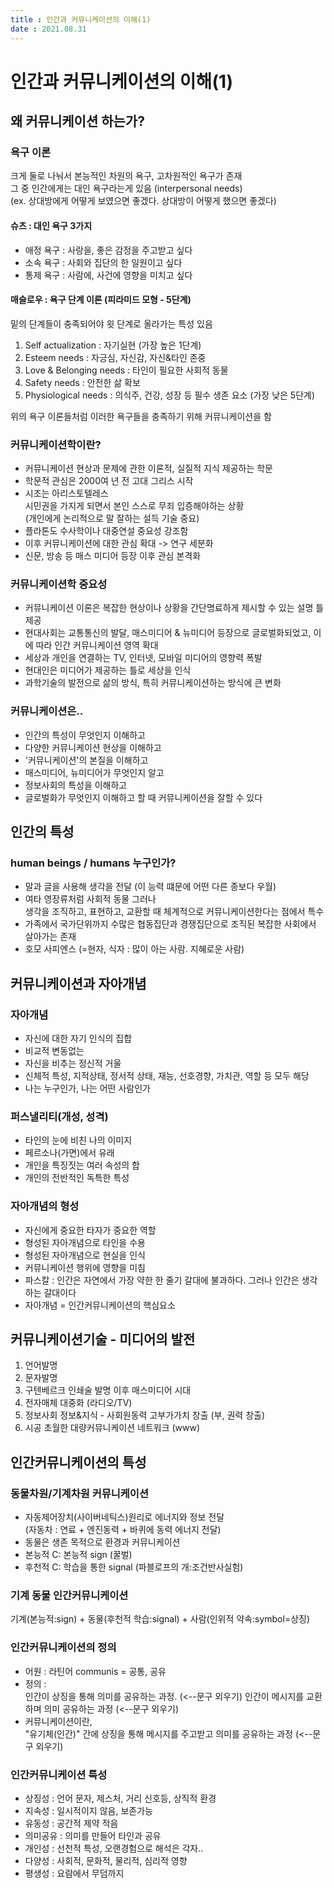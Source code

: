 ```yaml
---
title : 인간과 커뮤니케이션의 이해(1)  
date : 2021.08.31
---
```


# 인간과 커뮤니케이션의 이해(1)

## 왜 커뮤니케이션 하는가?

### 욕구 이론
크게 둘로 나눠서 본능적인 차원의 욕구, 고차원적인 욕구가 존재  
그 중 인간에게는 대인 욕구라는게 있음 (interpersonal needs)  
(ex. 상대방에게 어떻게 보였으면 좋겠다. 상대방이 어떻게 했으면 좋겠다)

#### 슈츠 : 대인 욕구 3가지
* 애정 욕구 : 사랑을, 좋은 감정을 주고받고 싶다
* 소속 욕구 : 사회와 집단의 한 일원이고 싶다
* 통제 욕구 : 사람에, 사건에 영향을 미치고 싶다

#### 매슬로우 : 욕구 단계 이론 (피라미드 모형 - 5단계)  
밑의 단계들이 충족되어야 윗 단계로 올라가는 특성 있음  

1. Self actualization : 자기실현 (가장 높은 1단계)
2. Esteem needs : 자긍심, 자신감, 자신&타인 존중
3. Love & Belonging needs : 타인이 필요한 사회적 동물
4. Safety needs : 안전한 삶 확보
5. Physiological needs : 의식주, 건강, 성장 등 필수 생존 요소 (가장 낮은 5단계)

위의 욕구 이론들처럼 이러한 욕구들을 충족하기 위해 커뮤니케이션을 함

### 커뮤니케이션학이란?
* 커뮤니케이션 현상과 문제에 관한 이론적, 실질적 지식 제공하는 학문
* 학문적 관심은 2000여 년 전 고대 그리스 시작
* 시조는 아리스토텔레스  
  시민권을 가지게 되면서 본인 스스로 무죄 입증해야하는 상황  
  (개인에게 논리적으로 말 잘하는 설득 기술 중요)
* 플라톤도 수사학이나 대중연설 중요성 강조함
* 이후 커뮤니케이션에 대한 관심 확대 -> 연구 세분화
* 신문, 방송 등 매스 미디어 등장 이후 관심 본격화

### 커뮤니케이션학 중요성
* 커뮤니케이션 이론은 복잡한 현상이나 상황을 간단명료하게 제시할 수 있는 설명 틀 제공
* 현대사회는 교통통신의 발달, 매스미디어 & 뉴미디어 등장으로 글로벌화되었고, 이에 따라 인간 커뮤니케이션 영역 확대
* 세상과 개인을 연결하는 TV, 인터넷, 모바일 미디어의 영향력 폭발
* 현대인은 미디어가 제공하는 틀로 세상을 인식
* 과학기술의 발전으로 삶의 방식, 특히 커뮤니케이션하는 방식에 큰 변화

### 커뮤니케이션은..
* 인간의 특성이 무엇인지 이해하고
* 다양한 커뮤니케이션 현상을 이해하고
* '커뮤니케이션'의 본질을 이해하고
* 매스미디어, 뉴미디어가 무엇인지 알고
* 정보사회의 특성을 이해하고
* 글로벌화가 무엇인지 이해하고
할 때 커뮤니케이션을 잘할 수 있다


## 인간의 특성

### human beings / humans 누구인가?
* 말과 글을 사용해 생각을 전달 (이 능력 떄문에 어떤 다른 종보다 우월)
* 여타 영장류처럼 사회적 동물 그러나   
  생각을 조직하고, 표현하고, 교환할 때 체계적으로 커뮤니케이션한다는 점에서 특수
* 가족에서 국가단위까지 수많은 협동집단과 경쟁집단으로 조직된 복잡한 사회에서 살아가는 존재
* 호모 사피엔스 (=현자, 식자 : 많이 아는 사람. 지혜로운 사람)


## 커뮤니케이션과 자아개념

### 자아개념
* 자신에 대한 자기 인식의 집합
* 비교적 변동없는
* 자신을 비추는 정신적 거울
* 신체적 특성, 지적상태, 정서적 상태, 재능, 선호경향, 가치관, 역할 등 모두 해당
* 나는 누구인가, 나는 어떤 사람인가

### 퍼스낼리티(개성, 성격)
* 타인의 눈에 비친 나의 이미지
* 페르소나(가면)에서 유래
* 개인을 특징짓는 여러 속성의 합
* 개인의 전반적인 독특한 특성

### 자아개념의 형성
* 자신에게 중요한 타자가 중요한 역할
* 형성된 자아개념으로 타인을 수용
* 형성된 자아개념으로 현실을 인식
* 커뮤니케이션 행위에 영향을 미침
* 파스칼 : 인간은 자연에서 가장 약한 한 줄기 갈대에 불과하다. 그러나 인간은 생각하는 갈대이다
* 자아개념 = 인간커뮤니케이션의 핵심요소


## 커뮤니케이션기술 - 미디어의 발전
1. 언어발명
2. 문자발명
3. 구텐베르크 인쇄술 발명 이후 매스미디어 시대
4. 전자매체 대중화 (라디오/TV)
5. 정보사회 정보&지식 - 사회원동력 고부가가치 창출 (부, 권력 창출)
6. 시공 초월한 대량커뮤니케이션 네트워크 (www)


## 인간커뮤니케이션의 특성

### 동물차원/기계차원 커뮤니케이션
* 자동제어장치(사이버네틱스)원리로 에너지와 정보 전달   
  (자동차 : 연료 + 엔진동력 + 바퀴에 동력 에너지 전달)
* 동물은 생존 목적으로 환경과 커뮤니케이션
* 본능적 C: 본능적 sign (꿀벌)
* 후천적 C: 학습을 통한 signal (파블로프의 개:조건반사실험)

### 기계 동물 인간커뮤니케이션
기계(본능적:sign) + 동물(후천적 학습:signal) + 사람(인위적 약속:symbol=상징)

### 인간커뮤니케이션의 정의
* 어원 : 라틴어 communis = 공통, 공유
* 정의 :   
  인간이 상징을 통해 의미를 공유하는 과정. (<--문구 외우기)
  인간이 메시지를 교환하며 의미 공유하는 과정 (<--문구 외우기)
* 커뮤니케이션이란,   
  "유기체(인간)" 간에 상징을 통해 메시지를 주고받고 의미를 공유하는 과정 (<--문구 외우기)
  
### 인간커뮤니케이션 특성
* 상징성 : 언어 문자, 제스처, 거리 신호등, 상직적 환경
* 지속성 : 일시적이지 않음, 보존가능
* 유동성 : 공간적 제약 적음
* 의미공유 : 의미를 만들어 타인과 공유
* 개인성 : 선천적 특성, 오랜경험으로 해석은 각자..
* 다양성 : 사회적, 문화적, 물리적, 심리적 영향
* 평생성 : 요람에서 무덤까지
